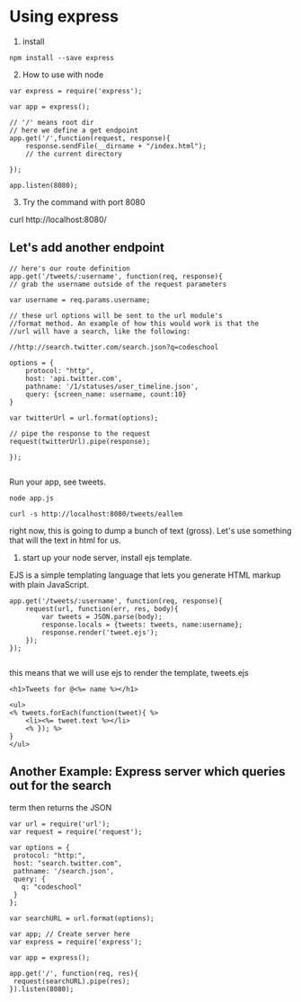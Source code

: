 # Using express

1. install

```
npm install --save express
```

2. How to use with node

```
var express = require('express');

var app = express();

// '/' means root dir
// here we define a get endpoint
app.get('/',function(request, response){
    response.sendFile(__dirname + "/index.html");
    // the current directory
    
});

app.listen(8080);

```

3. Try the command with port 8080


curl http://localhost:8080/



## Let's add another endpoint

```
// here's our route definition
app.get('/tweets/:username', function(req, response){
// grab the username outside of the request parameters

var username = req.params.username;

// these url options will be sent to the url module's 
//format method. An example of how this would work is that the
//url will have a search, like the following:

//http://search.twitter.com/search.json?q=codeschool

options = {
    protocol: "http",
    host: 'api.twitter.com',
    pathname: '/1/statuses/user_timeline.json',
    query: {screen_name: username, count:10}
}

var twitterUrl = url.format(options);

// pipe the response to the request
request(twitterUrl).pipe(response);
    
});


```

Run your app, see tweets.

```
node app.js

curl -s http://localhost:8080/tweets/eallem

```

right now, this is going to dump a bunch of text (gross). Let's
use something that will the text in html for us.

1. start up your node server, install ejs template.

EJS is a simple templating language that lets you generate HTML markup with plain JavaScript. 

```
app.get('/tweets/:username', function(req, response){
    request(url, function(err, res, body){
        var tweets = JSON.parse(body);
        response.locals = {tweets: tweets, name:username};
        response.render('tweet.ejs');
    });
});


```

this means that we will use ejs to render the template, tweets.ejs

```
<h1>Tweets for @<%= name %></h1>

<ul>
<% tweets.forEach(function(tweet){ %>
    <li><%= tweet.text %></li>
    <% }); %>
}
</ul>

```


## Another Example: Express server which queries out for the search
term then returns the JSON

```
var url = require('url');
var request = require('request');

var options = {
 protocol: "http:",
 host: "search.twitter.com",
 pathname: '/search.json',
 query: {
   q: "codeschool"
 }
};

var searchURL = url.format(options);

var app; // Create server here
var express = require('express');

var app = express();

app.get('/', function(req, res){
 request(searchURL).pipe(res);
}).listen(8080);
```



